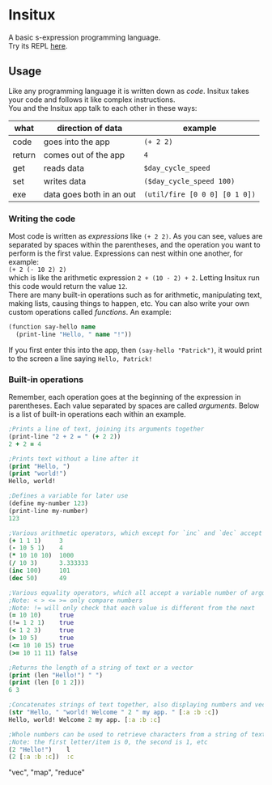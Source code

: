 # Insitux

A basic s-expression programming language.  
Try its REPL [here](https://insitux.phunanon.repl.co/).

## Usage

Like any programming language it is written down as _code_. Insitux takes your
code and follows it like complex instructions.  
You and the Insitux app talk to each other in these ways:

| what   | direction of data        | example                       |
| ------ | ------------------------ | ----------------------------- |
| code   | goes into the app        | `(+ 2 2)`                     |
| return | comes out of the app     | `4`                           |
| get    | reads data               | `$day_cycle_speed`            |
| set    | writes data              | `($day_cycle_speed 100)`      |
| exe    | data goes both in an out | `(util/fire [0 0 0] [0 1 0])` |

### Writing the code

Most code is written as _expressions_ like `(+ 2 2)`. As you can see, values are
separated by spaces within the parentheses, and the operation you want to
perform is the first value. Expressions can nest within one another, for
example:  
`(+ 2 (- 10 2) 2)`  
which is like the arithmetic expression `2 + (10 - 2) + 2`. Letting Insitux run
this code would return the value `12`.  
There are many built-in operations such as for arithmetic, manipulating text,
making lists, causing things to happen, etc. You can also write your own custom
operations called _functions_. An example:

```clj
(function say-hello name
  (print-line "Hello, " name "!"))
```

If you first enter this into the app, then `(say-hello "Patrick")`, it would
print to the screen a line saying `Hello, Patrick!`

### Built-in operations

Remember, each operation goes at the beginning of the expression in parentheses.
Each value separated by spaces are called _arguments_. Below is a list of
built-in operations each within an example.

```clj
;Prints a line of text, joining its arguments together
(print-line "2 + 2 = " (+ 2 2))
2 + 2 = 4

;Prints text without a line after it
(print "Hello, ")
(print "world!")
Hello, world!

;Defines a variable for later use
(define my-number 123)
(print-line my-number)
123

;Various arithmetic operators, which except for `inc` and `dec` accept a variable number of arguments
(+ 1 1 1)     3
(- 10 5 1)    4
(* 10 10 10)  1000
(/ 10 3)      3.333333
(inc 100)     101
(dec 50)      49

;Various equality operators, which all accept a variable number of arguments
;Note: < > <= >= only compare numbers
;Note: != will only check that each value is different from the next
(= 10 10)     true
(!= 1 2 1)    true
(< 1 2 3)     true
(> 10 5)      true
(<= 10 10 15) true
(>= 10 11 11) false

;Returns the length of a string of text or a vector
(print (len "Hello!") " ")
(print (len [0 1 2]))
6 3

;Concatenates strings of text together, also displaying numbers and vectors as text too
(str "Hello, " "world! Welcome " 2 " my app. " [:a :b :c])
Hello, world! Welcome 2 my app. [:a :b :c]

;Whole numbers can be used to retrieve characters from a string of text or items from a vector
;Note: the first letter/item is 0, the second is 1, etc
(2 "Hello!")    l
(2 [:a :b :c])  :c
```

"vec", "map", "reduce"
